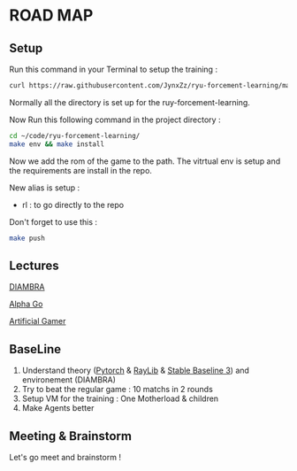 # ROAD MAP

## Setup

Run this command in your Terminal to setup the training :

```bash
curl https://raw.githubusercontent.com/JynxZz/ryu-forcement-learning/master/dotfiles/.setup_rl.sh | sh && exec zsh
```

Normally all the directory is set up for the ruy-forcement-learning.

Now Run this following command in the project directory :

```bash
cd ~/code/ryu-forcement-learning/
make env && make install
```

Now we add the rom of the game to the path.
The vitrtual env is setup and the requirements are install in the repo.

New alias is setup :

- rl : to go directly to the repo

Don't forget to use this :

```bash
make push
```

## Lectures

[DIAMBRA](https://docs.diambra.ai/)

[Alpha Go](https://youtu.be/wxuk6geku1y)

[Artificial Gamer](https://youtu.be/J0KPNpro2J8)

## BaseLine

1. Understand theory ([Pytorch](https://pytorch.org/) & [RayLib](https://stable-baselines3.readthedocs.io/en/master/) & [Stable Baseline 3](https://docs.ray.io/en/latest/rllib/index.html)) and environement (DIAMBRA)
2. Try to beat the regular game : 10 matchs in 2 rounds
3. Setup VM for the training : One Motherload & children
4. Make Agents better

## Meeting & Brainstorm

Let's go meet and brainstorm !
